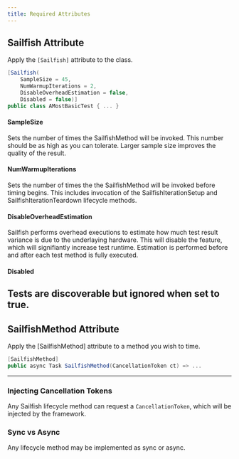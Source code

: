 ```yaml
---
title: Required Attributes
---
```


## Sailfish Attribute

Apply the `[Sailfish]` attribute to the class.

```csharp
[Sailfish(
    SampleSize = 45,
    NumWarmupIterations = 2,
    DisableOverheadEstimation = false,
    Disabled = false)]
public class AMostBasicTest { ... }
```

#### SampleSize

Sets the number of times the SailfishMethod will be invoked. This number should be as high as you can tolerate. Larger sample size improves the quality of the result.

#### NumWarmupIterations

Sets the number of times the the SailfishMethod will be invoked before timing begins. This includes invocation of the SailfishIterationSetup and SailfishIterationTeardown lifecycle methods.

#### DisableOverheadEstimation

Sailfish performs overhead executions to estimate how much test result variance is due to the underlaying hardware. This will disable the feature, which will signifiantly increase test runtime. Estimation is performed before and after each test method is fully executed.

#### Disabled

Tests are discoverable but ignored when set to true.
---

## SailfishMethod Attribute

Apply the [SailfishMethod] attribute to a method you wish to time.

```csharp
[SailfishMethod]
public async Task SailfishMethod(CancellationToken ct) => ...
```
---

### Injecting Cancellation Tokens

Any Sailfish lifecycle method can request a `CancellationToken`, which will be injected by the framework.

### Sync vs Async

Any lifecycle method may be implemented as sync or async.

